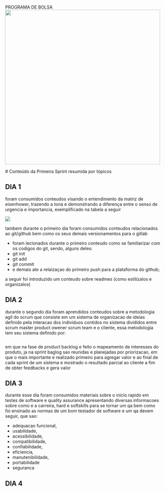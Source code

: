 PROGRAMA DE BOLSA                                                                 <img src="compasso-uol-256.png" width=500px>

<span align="center">
# Conteúdo da Primeira Sprint resumida por tópicos
</span>

## DIA 1

foram consumidos conteudos visando o entendimento da matriz de eisenhower, trazendo a tona e demonstrando a diferença entre o senso de urgencia e importancia, exemplificado na tabela a seguir 


<img src="matriz-de-eisenhower-quadro-1024x576.png">


tambem durante o primeiro dia foram consumidos conteudos relacionados ao git/github bem como os seus demais versionamentos para o gitlab

* foram lecionados durante o primeiro conteudo como se familiarizar com os codigos do git, sendo, alguns deles:
* git init 
* git add
* git commit
* e demais ate a relaizaçao do primeiro push para a plataforma do github;

a seguir foi introduzido um conteudo sobre readmes (como estilizalos e organizalos)

## DIA 2

durante o segundo dia foram aprendidos conteudos sobre a metodologia agil do scrum que consiste em um sistema de organizacao de ideias definido pela interacao dos individuos contidos no sistema divididos entre scrum master product owener scrum team e o cliente, essa metodologia tem seu sistema definido por: 

<img src>

em que na fase de product backlog e feito o mapeamento de interesses do produto, ja na sprint baglog sao reunidas e planejadas por priorizacao, em que o mais importante e realizado primeiro para agregar valor e ao final de cada sprint de um sistema e mostrado o resultado parcial ao cliente a fim de obter feedbacks e gera valor 

## DIA 3

durante esse dia foram consumidos materiais sobre o inicio rapido em testes de software e quality assurance apresentando diversas informacoes sobre como e a carreira, hard e softskills para se tornar um qa bem como foi ensinado as normas de um bom testador de software e um qa devem seguir, que sao:
* adequacao funcional,
* usabilidade, 
* acessibilidade,                                                        <img src> 
* compatibilidade,
* confiabilidade,
* eficiencia,
* manutenibilidade,
* portabilidade 
* seguranca 

## DIA 4 